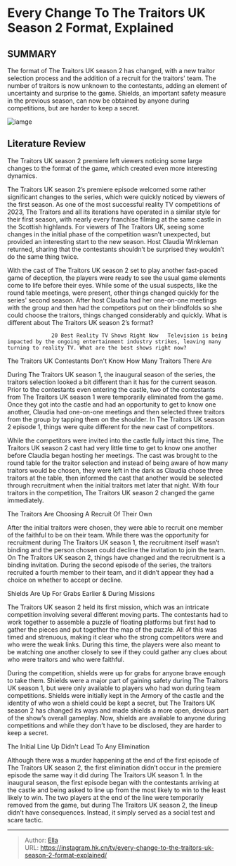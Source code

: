 # Every Change To The Traitors UK Season 2 Format, Explained


## SUMMARY 



  The format of The Traitors UK season 2 has changed, with a new traitor selection process and the addition of a recruit for the traitors&#39; team.   The number of traitors is now unknown to the contestants, adding an element of uncertainty and surprise to the game.   Shields, an important safety measure in the previous season, can now be obtained by anyone during competitions, but are harder to keep a secret.  

![iamge](https://static1.srcdn.com/wordpress/wp-content/uploads/2024/01/schedule-for-premiere-time-on-1_3-9-pm-gmt-the-traitors-uk-season-2_-when-is-the-finale-how-many-episodes-are-left.jpg)

## Literature Review
The Traitors UK season 2 premiere left viewers noticing some large changes to the format of the game, which created even more interesting dynamics.




The Traitors UK season 2’s premiere episode welcomed some rather significant changes to the series, which were quickly noticed by viewers of the first season. As one of the most successful reality TV competitions of 2023, The Traitors and all its iterations have operated in a similar style for their first season, with nearly every franchise filming at the same castle in the Scottish highlands. For viewers of The Traitors UK, seeing some changes in the initial phase of the competition wasn’t unexpected, but provided an interesting start to the new season. Host Claudia Winkleman returned, sharing that the contestants shouldn’t be surprised they wouldn’t do the same thing twice.




With the cast of The Traitors UK season 2 set to play another fast-paced game of deception, the players were ready to see the usual game elements come to life before their eyes. While some of the usual suspects, like the round table meetings, were present, other things changed quickly for the series&#39; second season. After host Claudia had her one-on-one meetings with the group and then had the competitors put on their blindfolds so she could choose the traitors, things changed considerably and quickly. What is different about The Traitors UK season 2’s format?

                  20 Best Reality TV Shows Right Now   Television is being impacted by the ongoing entertainment industry strikes, leaving many turning to reality TV. What are the best shows right now?    


 The Traitors UK Contestants Don&#39;t Know How Many Traitors There Are 
          




During The Traitors UK season 1, the inaugural season of the series, the traitors selection looked a bit different than it has for the current season. Prior to the contestants even entering the castle, two of the contestants from The Traitors UK season 1 were temporarily eliminated from the game. Once they got into the castle and had an opportunity to get to know one another, Claudia had one-on-one meetings and then selected three traitors from the group by tapping them on the shoulder. In The Traitors UK season 2 episode 1, things were quite different for the new cast of competitors.

While the competitors were invited into the castle fully intact this time, The Traitors UK season 2 cast had very little time to get to know one another before Claudia began hosting her meetings. The cast was brought to the round table for the traitor selection and instead of being aware of how many traitors would be chosen, they were left in the dark as Claudia chose three traitors at the table, then informed the cast that another would be selected through recruitment when the initial traitors met later that night. With four traitors in the competition, The Traitors UK season 2 changed the game immediately.






 The Traitors Are Choosing A Recruit Of Their Own 
          

After the initial traitors were chosen, they were able to recruit one member of the faithful to be on their team. While there was the opportunity for recruitment during The Traitors UK season 1, the recruitment itself wasn’t binding and the person chosen could decline the invitation to join the team. On The Traitors UK season 2, things have changed and the recruitment is a binding invitation. During the second episode of the series, the traitors recruited a fourth member to their team, and it didn’t appear they had a choice on whether to accept or decline.



 Shields Are Up For Grabs Earlier &amp; During Missions 
          




The Traitors UK season 2 held its first mission, which was an intricate competition involving several different moving parts. The contestants had to work together to assemble a puzzle of floating platforms but first had to gather the pieces and put together the map of the puzzle. All of this was timed and strenuous, making it clear who the strong competitors were and who were the weak links. During this time, the players were also meant to be watching one another closely to see if they could gather any clues about who were traitors and who were faithful.

During the competition, shields were up for grabs for anyone brave enough to take them. Shields were a major part of gaining safety during The Traitors UK season 1, but were only available to players who had won during team competitions. Shields were initially kept in the Armory of the castle and the identity of who won a shield could be kept a secret, but The Traitors UK season 2 has changed its ways and made shields a more open, devious part of the show’s overall gameplay. Now, shields are available to anyone during competitions and while they don’t have to be disclosed, they are harder to keep a secret.






 The Initial Line Up Didn&#39;t Lead To Any Elimination 

 

Although there was a murder happening at the end of the first episode of The Traitors UK season 2, the first elimination didn’t occur in the premiere episode the same way it did during The Traitors UK season 1. In the inaugural season, the first episode began with the contestants arriving at the castle and being asked to line up from the most likely to win to the least likely to win. The two players at the end of the line were temporarily removed from the game, but during The Traitors UK season 2, the lineup didn’t have consequences. Instead, it simply served as a social test and scare tactic.



---

> Author: [Ella](https://instagram.hk.cn/)  
> URL: https://instagram.hk.cn/tv/every-change-to-the-traitors-uk-season-2-format-explained/  

